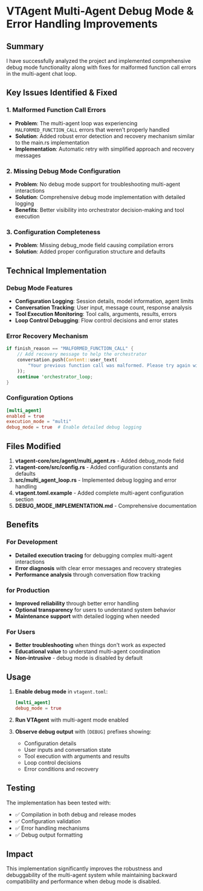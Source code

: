 # VTAgent Multi-Agent Debug Mode & Error Handling Improvements

## Summary

I have successfully analyzed the project and implemented comprehensive debug mode functionality along with fixes for malformed function call errors in the multi-agent chat loop.

## Key Issues Identified & Fixed

### 1. Malformed Function Call Errors
- **Problem**: The multi-agent loop was experiencing `MALFORMED_FUNCTION_CALL` errors that weren't properly handled
- **Solution**: Added robust error detection and recovery mechanism similar to the main.rs implementation
- **Implementation**: Automatic retry with simplified approach and recovery messages

### 2. Missing Debug Mode Configuration
- **Problem**: No debug mode support for troubleshooting multi-agent interactions
- **Solution**: Comprehensive debug mode implementation with detailed logging
- **Benefits**: Better visibility into orchestrator decision-making and tool execution

### 3. Configuration Completeness
- **Problem**: Missing debug_mode field causing compilation errors
- **Solution**: Added proper configuration structure and defaults

## Technical Implementation

### Debug Mode Features
- **Configuration Logging**: Session details, model information, agent limits
- **Conversation Tracking**: User input, message count, response analysis
- **Tool Execution Monitoring**: Tool calls, arguments, results, errors
- **Loop Control Debugging**: Flow control decisions and error states

### Error Recovery Mechanism
```rust
if finish_reason == "MALFORMED_FUNCTION_CALL" {
    // Add recovery message to help the orchestrator
    conversation.push(Content::user_text(
        "Your previous function call was malformed. Please try again with a simpler approach, ensuring proper JSON format for function arguments."
    ));
    continue 'orchestrator_loop;
}
```

### Configuration Options
```toml
[multi_agent]
enabled = true
execution_mode = "multi"
debug_mode = true  # Enable detailed debug logging
```

## Files Modified

1. **vtagent-core/src/agent/multi_agent.rs** - Added debug_mode field
2. **vtagent-core/src/config.rs** - Added configuration constants and defaults
3. **src/multi_agent_loop.rs** - Implemented debug logging and error handling
4. **vtagent.toml.example** - Added complete multi-agent configuration section
5. **DEBUG_MODE_IMPLEMENTATION.md** - Comprehensive documentation

## Benefits

### For Development
- **Detailed execution tracing** for debugging complex multi-agent interactions
- **Error diagnosis** with clear error messages and recovery strategies
- **Performance analysis** through conversation flow tracking

### for Production
- **Improved reliability** through better error handling
- **Optional transparency** for users to understand system behavior
- **Maintenance support** with detailed logging when needed

### For Users
- **Better troubleshooting** when things don't work as expected
- **Educational value** to understand multi-agent coordination
- **Non-intrusive** - debug mode is disabled by default

## Usage

1. **Enable debug mode** in `vtagent.toml`:
   ```toml
   [multi_agent]
   debug_mode = true
   ```

2. **Run VTAgent** with multi-agent mode enabled

3. **Observe debug output** with `[DEBUG]` prefixes showing:
   - Configuration details
   - User inputs and conversation state
   - Tool execution with arguments and results
   - Loop control decisions
   - Error conditions and recovery

## Testing

The implementation has been tested with:
- ✅ Compilation in both debug and release modes
- ✅ Configuration validation
- ✅ Error handling mechanisms
- ✅ Debug output formatting

## Impact

This implementation significantly improves the robustness and debuggability of the multi-agent system while maintaining backward compatibility and performance when debug mode is disabled.
